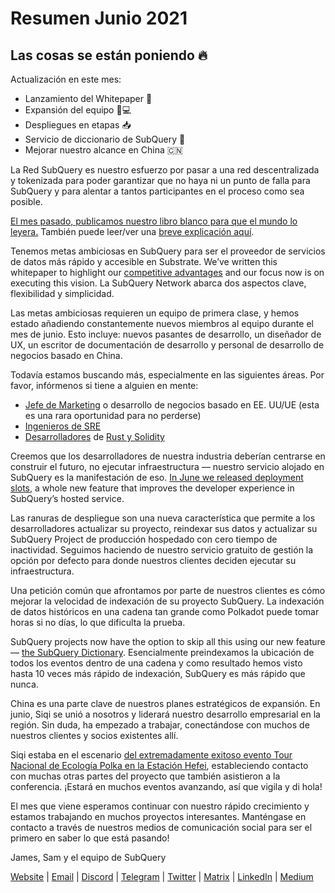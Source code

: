 # Resumen Junio 2021

## Las cosas se están poniendo 🔥

Actualización en este mes:

- Lanzamiento del Whitepaper 🎊
- Expansión del equipo 👩💻
- Despliegues en etapas 📥
- Servicio de diccionario de SubQuery 📖
- Mejorar nuestro alcance en China 🇨🇳

La Red SubQuery es nuestro esfuerzo por pasar a una red descentralizada y tokenizada para poder garantizar que no haya ni un punto de falla para SubQuery y para alentar a tantos participantes en el proceso como sea posible.

[El mes pasado, publicamos nuestro libro blanco para que el mundo lo leyera.](https://static.subquery.network/whitepaper.pdf) También puede leer/ver una [breve explicación aquí](../blogs/20210616-SubQuery-Network-In-Summary.md).

Tenemos metas ambiciosas en SubQuery para ser el proveedor de servicios de datos más rápido y accesible en Substrate. We’ve written this whitepaper to highlight our [competitive advantages](../blogs/20210616-SubQuery-Network-Our-Goals-and-Competitive-Advantages.md) and our focus now is on executing this vision. La SubQuery Network abarca dos aspectos clave, flexibilidad y simplicidad.

Las metas ambiciosas requieren un equipo de primera clase, y hemos estado añadiendo constantemente nuevos miembros al equipo durante el mes de junio. Esto incluye: nuevos pasantes de desarrollo, un diseñador de UX, un escritor de documentación de desarrollo y personal de desarrollo de negocios basado en China.

Todavía estamos buscando más, especialmente en las siguientes áreas. Por favor, infórmenos si tiene a alguien en mente:

- [Jefe de Marketing](https://angel.co/company/subquery/jobs/1494376-head-of-marketing) o desarrollo de negocios basado en EE. UU/UE (esta es una rara oportunidad para no perderse)
- [Ingenieros de SRE](https://angel.co/company/subquery/jobs/1497942-site-reliability-engineer)
- [Desarrolladores](https://angel.co/company/subquery/jobs/1494414-rust-developer) de [Rust y Solidity](https://angel.co/company/subquery/jobs/1494435-solidity-developer)

Creemos que los desarrolladores de nuestra industria deberían centrarse en construir el futuro, no ejecutar infraestructura — nuestro servicio alojado en SubQuery es la manifestación de eso. [In June we released deployment slots](../blogs/20210604-Deployment-Slots-are-here-for-SubQuery-Projects.md), a whole new feature that improves the developer experience in SubQuery’s hosted service.

Las ranuras de despliegue son una nueva característica que permite a los desarrolladores actualizar su proyecto, reindexar sus datos y actualizar su SubQuery Project de producción hospedado con cero tiempo de inactividad. Seguimos haciendo de nuestro servicio gratuito de gestión la opción por defecto para donde nuestros clientes deciden ejecutar su infraestructura.

Una petición común que afrontamos por parte de nuestros clientes es cómo mejorar la velocidad de indexación de su proyecto SubQuery. La indexación de datos históricos en una cadena tan grande como Polkadot puede tomar horas si no días, lo que dificulta la prueba.

SubQuery projects now have the option to skip all this using our new feature — [the SubQuery Dictionary](../blogs/20210630-SubQuery-Just-Got-a-lot-Faster-with-the-Dictionary.md). Esencialmente preindexamos la ubicación de todos los eventos dentro de una cadena y como resultado hemos visto hasta 10 veces más rápido de indexación, SubQuery es más rápido que nunca.

China es una parte clave de nuestros planes estratégicos de expansión. En junio, Siqi se unió a nosotros y liderará nuestro desarrollo empresarial en la región. Sin duda, ha empezado a trabajar, conectándose con muchos de nuestros clientes y socios existentes allí.

Siqi estaba en el escenario [del extremadamente exitoso evento Tour Nacional de Ecología Polka en la Estación Hefei](https://twitter.com/SubQueryNetwork/status/1409696588465721348), estableciendo contacto con muchas otras partes del proyecto que también asistieron a la conferencia. ¡Estará en muchos eventos avanzando, así que vigila y di hola!

El mes que viene esperamos continuar con nuestro rápido crecimiento y estamos trabajando en muchos proyectos interesantes. Manténgase en contacto a través de nuestros medios de comunicación social para ser el primero en saber lo que está pasando!

James, Sam y el equipo de SubQuery

[Website](https://subquery.network/) | [Email](mailto:hello@subquery.network) | [Discord](https://discord.com/invite/78zg8aBSMG) | [Telegram](https://t.me/subquerynetwork) | [Twitter](https://twitter.com/subquerynetwork) | [Matrix](https://matrix.to/#/#subquery:matrix.org) | [LinkedIn](https://www.linkedin.com/company/subquery) | [Medium](https://subquery.medium.com/)

